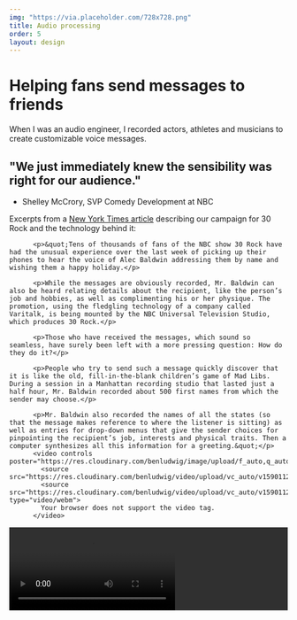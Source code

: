 ```yaml
---
img: "https://via.placeholder.com/728x728.png"
title: Audio processing
order: 5
layout: design
---
```

<div class="text">
  <h1>Helping fans send messages to friends</h1>
          <p>When I was an audio engineer, I recorded actors, athletes and musicians to create customizable voice messages.</p>
          <h2>&quot;We just immediately knew the sensibility was right for our audience.&quot;</h2>
          <ul class="type-unordered-list">
            <li class="type-list-muted">Shelley McCrory, SVP Comedy Development at NBC</li>
          </ul>
          <p>Excerpts from a <a href="https://www.nytimes.com/2006/12/19/arts/television/19bald.html" target="_blank">New York Times article</a> describing our campaign for 30 Rock and the technology behind it:</p>

          <p>&quot;Tens of thousands of fans of the NBC show 30 Rock have had the unusual experience over the last week of picking up their phones to hear the voice of Alec Baldwin addressing them by name and wishing them a happy holiday.</p>

          <p>While the messages are obviously recorded, Mr. Baldwin can also be heard relating details about the recipient, like the person’s job and hobbies, as well as complimenting his or her physique. The promotion, using the fledgling technology of a company called Varitalk, is being mounted by the NBC Universal Television Studio, which produces 30 Rock.</p>

          <p>Those who have received the messages, which sound so seamless, have surely been left with a more pressing question: How do they do it?</p>

          <p>People who try to send such a message quickly discover that it is like the old, fill-in-the-blank children’s game of Mad Libs. During a session in a Manhattan recording studio that lasted just a half hour, Mr. Baldwin recorded about 500 first names from which the sender may choose.</p>

          <p>Mr. Baldwin also recorded the names of all the states (so that the message makes reference to where the listener is sitting) as well as entries for drop-down menus that give the sender choices for pinpointing the recipient’s job, interests and physical traits. Then a computer synthesizes all this information for a greeting.&quot;</p>
          <video controls poster="https://res.cloudinary.com/benludwig/image/upload/f_auto,q_auto:best/v1590111256/audio_frame_wuzp2o.png">
            <source src="https://res.cloudinary.com/benludwig/video/upload/vc_auto/v1590112113/audio_med_bitrate_pa0rwq.mp4">
            <source src="https://res.cloudinary.com/benludwig/video/upload/vc_auto/v1590112113/audio_med_bitrate_pa0rwq.webm" type="video/webm">
            Your browser does not support the video tag.
          </video>
  <div class="video-desktop video-background" style="background-color:#303030;">
  <video controls poster="https://res.cloudinary.com/benludwig/image/upload/f_auto,q_auto:best/v1590111256/audio_frame_wuzp2o.png">
    <source src="https://res.cloudinary.com/benludwig/video/upload/vc_auto/v1590112113/audio_med_bitrate_pa0rwq.mp4">
    <source src="https://res.cloudinary.com/benludwig/video/upload/vc_auto/v1590112113/audio_med_bitrate_pa0rwq.webm" type="video/webm">
    Your browser does not support the video tag.
  </video>
</div>
</div>
